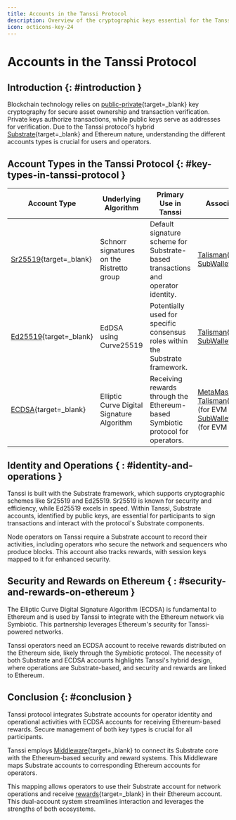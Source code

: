 ```yaml
---
title: Accounts in the Tanssi Protocol
description: Overview of the cryptographic keys essential for the Tanssi protocol, detailing the account types used and their general functions.
icon: octicons-key-24
---
```


# Accounts in the Tanssi Protocol

## Introduction {: #introduction }

Blockchain technology relies on [public-private](https://en.wikipedia.org/wiki/Public-key_cryptography){target=\_blank} key cryptography for secure asset ownership and transaction verification. Private keys authorize transactions, while public keys serve as addresses for verification. Due to the Tanssi protocol's hybrid [Substrate](https://docs.polkadot.com/develop/parachains/intro-polkadot-sdk){target=\_blank} and Ethereum nature, understanding the different accounts types is crucial for users and operators.

## Account Types in the Tanssi Protocol {: #key-types-in-tanssi-protocol }

| **Account Type** | **Underlying Algorithm** | **Primary Use in Tanssi** | **Associated Wallet(s)** |
| --- | --- | --- | --- |
| [Sr25519](https://wiki.polkadot.network/learn/learn-cryptography/){target=\_blank} | Schnorr signatures on the Ristretto group | Default signature scheme for Substrate-based transactions and operator identity. | [Talisman](https://docs.tanssi.network/builders/toolkit/substrate-api/wallets/talisman){target=\_blank}, [SubWallet](https://docs.tanssi.network/builders/toolkit/substrate-api/wallets/subwallet){target=\_blank} |
| [Ed25519](https://wiki.polkadot.network/learn/learn-cryptography/){target=\_blank} | EdDSA using Curve25519 | Potentially used for specific consensus roles within the Substrate framework. | [Talisman](https://docs.tanssi.network/builders/toolkit/substrate-api/wallets/talisman){target=\_blank}, [SubWallet](https://docs.tanssi.network/builders/toolkit/substrate-api/wallets/subwallet){target=\_blank} |
| [ECDSA](https://en.wikipedia.org/wiki/Elliptic_Curve_Digital_Signature_Algorithm){target=\_blank} | Elliptic Curve Digital Signature Algorithm | Receiving rewards through the Ethereum-based Symbiotic protocol for operators. | [MetaMask](https://docs.tanssi.network/builders/toolkit/ethereum-api/wallets/metamask/){target=\_blank}, [Talisman](https://docs.tanssi.network/builders/toolkit/ethereum-api/wallets/talisman){target=\_blank} (for EVM compatibility), [SubWallet](https://docs.tanssi.network/builders/toolkit/ethereum-api/wallets/subwallet/){target=\_blank} (for EVM compatibility) |

## Identity and Operations { : #identity-and-operations }

Tanssi is built with the Substrate framework, which supports cryptographic schemes like Sr25519 and Ed25519. Sr25519 is known for security and efficiency, while Ed25519 excels in speed. Within Tanssi, Substrate accounts, identified by public keys, are essential for participants to sign transactions and interact with the protocol's Substrate components.

Node operators on Tanssi require a Substrate account to record their activities, including operators who secure the network and sequencers who produce blocks. This account also tracks rewards, with session keys mapped to it for enhanced security.

## Security and Rewards on Ethereum { : #security-and-rewards-on-ethereum }

The Elliptic Curve Digital Signature Algorithm (ECDSA) is fundamental to Ethereum and is used by Tanssi to integrate with the Ethereum network via Symbiotic. This partnership leverages Ethereum's security for Tanssi-powered networks.

Tanssi operators need an ECDSA account to receive rewards distributed on the Ethereum side, likely through the Symbiotic protocol. The necessity of both Substrate and ECDSA accounts highlights Tanssi's hybrid design, where operations are Substrate-based, and security and rewards are linked to Ethereum.

## Conclusion {: #conclusion }

Tanssi protocol integrates Substrate accounts for operator identity and operational activities with ECDSA accounts for receiving Ethereum-based rewards. Secure management of both key types is crucial for all participants.

Tanssi employs [Middleware](https://docs.tanssi.network/learn/tanssi/external-security-providers/symbiotic/#tanssi-ethereum-communication){target=\_blank} to connect its Substrate core with the Ethereum-based security and reward systems. This Middleware maps Substrate accounts to corresponding Ethereum accounts for operators.

This mapping allows operators to use their Substrate account for network operations and receive [rewards](https://docs.tanssi.network/learn/tanssi/external-security-providers/symbiotic/#rewards){target=\_blank} in their Ethereum account. This dual-account system streamlines interaction and leverages the strengths of both ecosystems.
